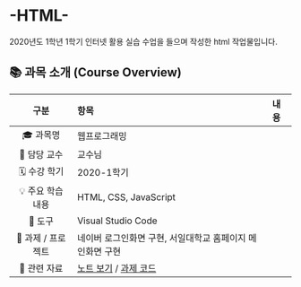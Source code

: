 # -HTML-

2020년도 1학년 1학기 인터넷 활용 실습 수업을 들으며 작성한 html 작업물입니다.

## 📚 과목 소개 (Course Overview)

| 구분 | 항목 | 내용 |
|:----:|:-----|:-----|
| 🎓 과목명 | 웹프로그래밍 |
| 🏫 담당 교수 | 교수님 |
| 🗓️ 수강 학기 | 2020-1학기 |
| 💡 주요 학습 내용 | HTML, CSS, JavaScript |
| 🧰 도구 | Visual Studio Code |
| 🧩 과제 / 프로젝트 | 네이버 로그인화면 구현, 서일대학교 홈페이지 메인화면 구현 |
| 🔗 관련 자료 | [노트 보기](./notes/README.md) / [과제 코드](./assignments/) |
